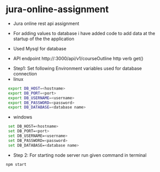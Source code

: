 # jura-online-assignment
- Jura online rest api assignment

* For adding values to database i have added code to add data at the startup of the the application

* Used Mysql for database

* API endpoint http://<ip>:3000/api/v1/courseOutline
http verb get()

- Step1: Set following Environment variables used for database connection
- linux
```sh
 export DB_HOST=<hostname>
 export DB_PORT=<port>
 export DB_USERNAME=<username>
 export DB_PASSWORD=<password>
 export DB_DATABASE=<database name>
 ```
- windows
```sh
 set DB_HOST=<hostname>
 set DB_PORT=<port>
 set DB_USERNAME=<username>
 set DB_PASSWORD=<password>
 set DB_DATABASE=<database name>
 ```
 
 *  Step 2: For starting node server run given command in terminal
 ```sh
 npm start
  ```
